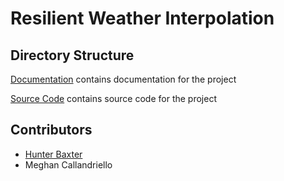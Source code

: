 # Resilient Weather Interpolation

## Directory Structure

[Documentation](./documentation/) contains documentation for the project

[Source Code](./src/) contains source code for the project

## Contributors

- [Hunter Baxter](https://baxterhc.github.io/)
- Meghan Callandriello
